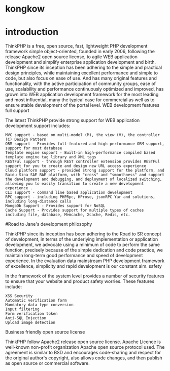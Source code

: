 # kongkow

# introduction

ThinkPHP is a free, open source, fast, lightweight PHP development framework simple object-oriented, founded in early 2006, following the release Apache2 open source license, to agile WEB application development and simplify enterprise application development and birth. ThinkPHP since its inception has been adhering to the simple and practical design principles, while maintaining excellent performance and simple to code, but also focus on ease of use. And has many original features and functionality, with the active participation of community groups, ease of use, scalability and performance continuously optimized and improved, has grown into WEB application development framework for the most leading and most influential, many the typical case for commercial as well as to ensure stable development of the portal level.
WEB development features full support

The latest ThinkPHP provide strong support for WEB application development support includes:

    MVC support - based on multi-model (M), the view (V), the controller (C) Design Pattern
    ORM support - Provides full-featured and high performance ORM support, support for most database
    Template engine support - Built-in high-performance compiled based template engine tag library and XML tags
    RESTFul support - through REST controller extension provides RESTFul support for you to create and design new URL access experience
    Cloud platform support - provided strong support for the platform, and Baidu Sina SAE BAE platform, with "cross" and "smoothness" and support the development and debugging, and deployment of localized switching, allowing you to easily transition to create a new development experience .
    CLI support - command line based application development
    RPC support - including PHPRpc, HProse, jsonRPC Yar and solutions, including long-distance calls
    MongoDb Support - Provides support for NoSQL
    Cache Support - Provides support for multiple types of caches including file, database, Memcache, Xcache, Redis, etc.

#Road to Jane's development philosophy

ThinkPHP since its inception has been adhering to the Road to SR concept of development, in terms of the underlying implementation or application development, we advocate using a minimum of code to perform the same function, precisely because of the simple dedication and code practice, we maintain long-term good performance and speed of development experience. In the evaluation data mainstream PHP development framework of excellence, simplicity and rapid development is our constant aim.
safety

In the framework of the system level provides a number of security features to ensure that your website and product safety worries. These features include:

    XSS Security
    Automatic verification form
    Mandatory data type conversion
    Input filtering
    Form verification token
    Anti-SQL Injection
    Upload image detection

Business friendly open source license

ThinkPHP follow Apache2 release open source license. Apache Licence is well-known non-profit organization Apache open source protocol used. The agreement is similar to BSD and encourages code-sharing and respect for the original author's copyright, also allows code changes, and then publish as open source or commercial software.
